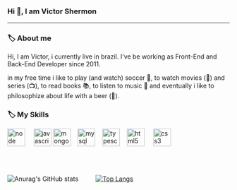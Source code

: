 ### Hi 👋, I am Victor Shermon
<hr/>

### 🏷️ About me
<p>
  Hi, I am Victor, i currently live in brazil. I've be working as Front-End and Back-End Developer since 2011.
</p>
<p>
  in my free time i like to play (and watch) soccer 🏈, to watch movies (🎥) and series (📺), to read books 📚, to listen to music 🎵 and eventually i like to philosophize about   life with a beer (🍺).
</p>

### 🏷️ My Skills
<p>
<img src="https://cdn.jsdelivr.net/gh/devicons/devicon/icons/nodejs/nodejs-original-wordmark.svg" alt="node" width="40" height="40" /> &nbsp; &nbsp;
<img src="https://cdn.jsdelivr.net/gh/devicons/devicon/icons/nodejs/nodejs-original.svg" alt="javascript" width="40" height="40" />
<img src="https://cdn.jsdelivr.net/gh/devicons/devicon/icons/mongodb/mongodb-original-wordmark.svg" alt="mongodb" width="40" height="40" />&nbsp; &nbsp;
<img src="https://cdn.jsdelivr.net/gh/devicons/devicon/icons/mysql/mysql-original-wordmark.svg" alt="mysql" width="40" height="40" />&nbsp; &nbsp;
<img src="https://cdn.jsdelivr.net/gh/devicons/devicon/icons/typescript/typescript-original.svg" alt="typescript" width="40" height="40" /> &nbsp;&nbsp;
<img src="https://cdn.jsdelivr.net/gh/devicons/devicon/icons/html5/html5-original.svg" alt="html5" width="40" height="40" /> &nbsp; &nbsp;
<img src="https://cdn.jsdelivr.net/gh/devicons/devicon/icons/css3/css3-original.svg" alt="css3" width="40" height="40" />
<p/> <br/> <br />

![Anurag's GitHub stats](https://github-readme-stats.vercel.app/api?username=anuraghazra&show_icons=true&theme=radical) &nbsp;&nbsp; &nbsp;&nbsp; &nbsp;&nbsp;
[![Top Langs](https://github-readme-stats.vercel.app/api/top-langs/?username=anuraghazra&layout=compact)](https://github.com/anuraghazra/github-readme-stats)








<!--
**shermondevelopment/shermondevelopment** is a ✨ _special_ ✨ repository because its `README.md` (this file) appears on your GitHub profile.

Here are some ideas to get you started:

- 🔭 I’m currently working on ...
- 🌱 I’m currently learning ...
- 👯 I’m looking to collaborate on ...
- 🤔 I’m looking for help with ...
- 💬 Ask me about ...
- 📫 How to reach me: ...
- 😄 Pronouns: ...
- ⚡ Fun fact: ...
-->
